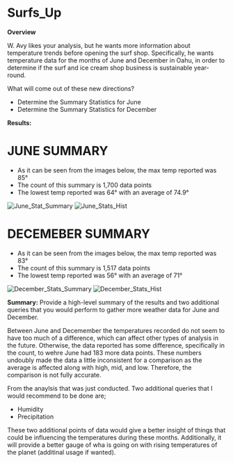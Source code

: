 # Surfs_Up

**Overview** 

W. Avy likes your analysis, but he wants more information about temperature trends before opening the surf shop. Specifically, he wants temperature data for the months of June and December in Oahu, in order to determine if the surf and ice cream shop business is sustainable year-round.


What will come out of these new directions?

- Determine the Summary Statistics for June
- Determine the Summary Statistics for December


**Results:**

# JUNE SUMMARY

* As it can be seen from the images below, the max temp reported was 85° 
* The count of this summary is 1,700 data points
* The lowest temp reported was 64° with an average of 74.9°

![June_Stat_Summary](https://user-images.githubusercontent.com/92615504/147365638-61f7676a-e0d6-4e9c-a12b-4ef39b37290f.png)
![June_Stats_Hist](https://user-images.githubusercontent.com/92615504/147365643-b004c8ed-5a57-4e93-8c5a-5e2a12a9b8a5.png)

# DECEMEBER SUMMARY

* As it can be seen from the images below, the max temp reported was 83° 
* The count of this summary is 1,517 data points
* The lowest temp reported was 56° with an average of 71°

![December_Stats_Summary](https://user-images.githubusercontent.com/92615504/147365674-32189f87-4fce-4609-9a56-8e1082b79587.png)
![December_Stats_Hist](https://user-images.githubusercontent.com/92615504/147365678-344b4dac-16b6-4268-bfb7-1180c3b9b7b8.png)


**Summary:** Provide a high-level summary of the results and two additional queries that you would perform to gather more weather data for June and December.

Between June and Decemember the temperatures recorded do not seem to have too much of a difference, which can affect other types of analysis in the future. Otherwise, the data reported has some difference, specifically in the count, to wehre June had 183 more data points. These numbers undoubly made the data a little inconsistent for a comparison as the average is affected along with high, mid, and low. Therefore, the comparison is not fully accurate. 

From the anaylsis that was just conducted. Two additional queries that I would recommend to be done are;
* Humidity 
* Precipitation 

These two additional points of data would give a better insight of things that could be influencing the temperatures during these months. Additionally, it will provide a better gauge of wha is going on with rising temperatures of the planet (additinal usage if wanted). 
